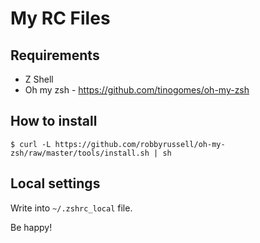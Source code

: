 # My RC Files

## Requirements

* Z Shell
* Oh my zsh - https://github.com/tinogomes/oh-my-zsh

## How to install

    $ curl -L https://github.com/robbyrussell/oh-my-zsh/raw/master/tools/install.sh | sh

## Local settings

Write into ```~/.zshrc_local``` file.

Be happy!
